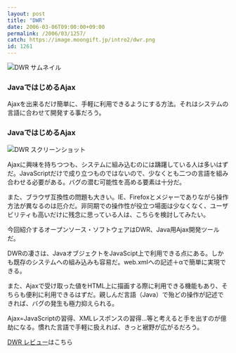 ```yaml
---
layout: post
title: "DWR"
date: 2006-03-06T09:00:00+09:00
permalink: /2006/03/1257/
catch: https://image.moongift.jp/intro2/dwr.png
id: 1261
---
```

 ![DWR サムネイル](https://image.moongift.jp/intro2/dwr.t.png "DWR サムネイル")
  

### JavaではじめるAjax
  
Ajaxを出来るだけ簡単に、手軽に利用できるようにする方法。それはシステムの言語に合わせて開発する事だろう。  
<!--more-->  

### JavaではじめるAjax
  

![DWR スクリーンショット](https://image.moongift.jp/intro2/dwr.png "DWR スクリーンショット")

  

Ajaxに興味を持ちつつも、システムに組み込むのには躊躇している人は多いはずだ。JavaScriptだけで成り立つものではないので、少なくとも二つの言語を組み合わせる必要がある。バグの潜む可能性を高める要素は十分だ。

  

また、ブラウザ互換性の問題も大きい。IE、Firefoxとメジャーでありながら操作方法が異なるのは厄介だ。非同期での操作性が役立つ場面は少なくなく、ユーザビリティも高いだけに残念に思っている人は、こちらを検討してみたい。

  

今回紹介するオープンソース・ソフトウェアはDWR、Java用Ajax開発ツールだ。

  

DWRの凄さは、JavaオブジェクトをJavaScipt上で利用できる点にある。しかも既存のシステムへの組み込みも容易だ。web.xmlへの記述＋αで簡単に実現できる。

  

また、Ajaxで受け取った値をHTML上に描画する際に利用できる機能もあり、そちらも便利に利用できるはずだ。親しんだ言語（Java）で殆どの操作が記述できれば、バグの発生も極力抑えられる。

  

Ajax=JavaScriptの習得、XMLレスポンスの習得…等と考えると手を出すのが億劫になる。慣れた言語で手軽に扱えれば、きっと裾野が広がるだろう。

  

[DWR レビュー](http://oss.moongift.jp/review/i-1262.html)はこちら

